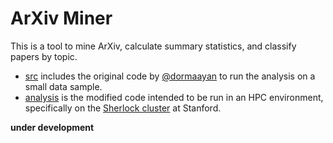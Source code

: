 # ArXiv Miner

This is a tool to mine ArXiv, calculate summary statistics, and classify papers by topic.

 - [src](src) includes the original code by [@dormaayan](https://www.github.com/dormaayan) to run the analysis on a small data sample.
 - [analysis](analysis) is the modified code intended to be run in an HPC environment, specifically on the [Sherlock cluster](https://sherlock.stanford.edu) at Stanford.

**under development**
